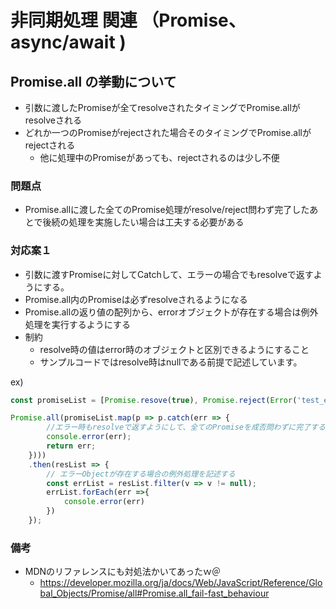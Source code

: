 # 非同期処理 関連 （Promise、async/await )

## Promise.all の挙動について

- 引数に渡したPromiseが全てresolveされたタイミングでPromise.allがresolveされる
- どれか一つのPromiseがrejectされた場合そのタイミングでPromise.allがrejectされる
  - 他に処理中のPromiseがあっても、rejectされるのは少し不便

### 問題点

- Promise.allに渡した全てのPromise処理がresolve/reject問わず完了したあとで後続の処理を実施したい場合は工夫する必要がある
  
### 対応案１ 

- 引数に渡すPromiseに対してCatchして、エラーの場合でもresolveで返すようにする。
- Promise.all内のPromiseは必ずresolveされるようになる
- Promise.allの返り値の配列から、errorオブジェクトが存在する場合は例外処理を実行するようにする
- 制約
  - resolve時の値はerror時のオブジェクトと区別できるようにすること
  - サンプルコードではresolve時はnullである前提で記述しています。

ex)

```javascript
const promiseList = [Promise.resove(true), Promise.reject(Error('test_err'))]

Promise.all(promiseList.map(p => p.catch(err => {
        //エラー時もresolveで返すようにして、全てのPromiseを成否問わずに完了するまで待機させる
        console.error(err);
        return err;
    })))
    .then(resList => {
        // エラーObjectが存在する場合の例外処理を記述する
        const errList = resList.filter(v => v != null);
        errList.forEach(err =>{
            console.error(err)
        })
    });


```

### 備考
- MDNのリファレンスにも対処法かいてあったｗ＠
  - https://developer.mozilla.org/ja/docs/Web/JavaScript/Reference/Global_Objects/Promise/all#Promise.all_fail-fast_behaviour
